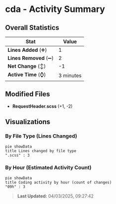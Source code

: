 # cda - Activity Summary 

## Overall Statistics

| Stat                   | Value                                                             |
| ---------------------- | ----------------------------------------------------------------- |
| **Lines Added** (➕)   | 1                                          |
| **Lines Removed** (➖) | 2                                        |
| **Net Change** (↕)    | -1                |
| **Active Time** (⌚)   | 3 minutes |


## Modified Files
- **RequestHeader.scss** (+1, -2)

## Visualizations

### By File Type (Lines Changed)

```mermaid
pie showData
title Lines changed by file type
".scss" : 3
```

### By Hour (Estimated Activity Count)

```mermaid
pie showData
title Coding activity by hour (count of changes)
"09h" : 3
```


> **Last Updated:** 04/03/2025, 09:27:42